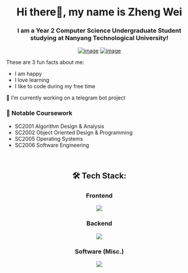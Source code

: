 <h1 align="center">Hi there👋, my name is Zheng Wei</h1>
<h3 align="center">I am a Year 2 Computer Science Undergraduate Student studying at Nanyang Technological University!</h3>
<div align="center">

[![image](https://img.shields.io/badge/LinkedIn-0077B5?style=for-the-badge&logo=linkedin&logoColor=white)](www.linkedin.com/in/liau-zheng-wei/)
[![image](https://img.shields.io/badge/Gmail-D14836?style=for-the-badge&logo=gmail&logoColor=white)](mailto:liauzhengwei@gmail.com)

  
</div>
These are 3 fun facts about me:

- I am happy
- I love learning
- I like to code during my free time

🔭 I’m currently working on a telegram bot project

### 📖 Notable Coursework
- SC2001 Algorithm Design & Analysis
- SC2002 Object Oriented Design & Programming
- SC2005 Operating Systems
- SC2006 Software Engineering

<br />

<h2 align="center"> 🛠 Tech Stack:</h2>

<div align="center">
  <h3>Frontend</h3>
  <p>
    <a href="https://skillicons.dev">
      <img src="https://skillicons.dev/icons?i=html,css,js,react" />
    </a>
  </p>
  <h3>Backend</h3>
  <p>
    <a href="https://skillicons.dev">
      <img src="https://skillicons.dev/icons?i=nodejs,supabase,mysql" />
    </a>
  </p>
<h3>Software (Misc.)</h3>
  <p>
    <a href="https://skillicons.dev">
      <img src="https://skillicons.dev/icons?i=c,cpp,python,java,git" />
    </a>
  </p>
  <br />
</div>
